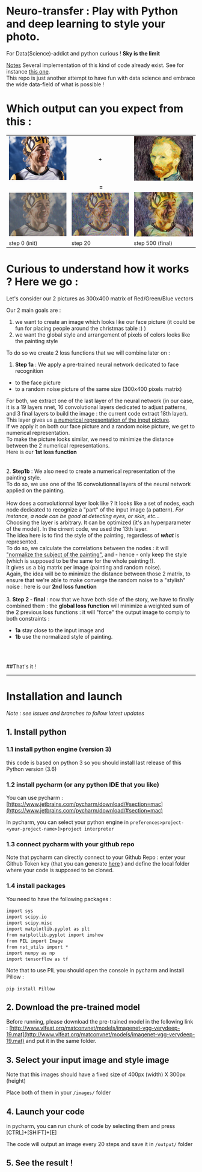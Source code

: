 # Neuro-transfer : Play with Python and deep learning to style your photo.

For Data(Science)-addict and python curious ! **Sky is the limit**


   
<u>Notes</u>
Several implementation of this kind of code already exist. See for instance [this one](https://github.com/anishathalye/neural-style#requirements).  
This repo is just another attempt to have fun with data science and embrace the wide data-field of what is possible !

# Which output can you expect from this : 



<table>
<tr>
  <td><img src="images/nuria_picas_UTMB2017.png"  style="width: 300px;"/></a></td>
  <td> <CENTER><b> + </b></CENTER></td>
  <td><img src="images/Van.jpg"  style="width: 300px;"/></a></td>
</tr>
<tr> <td colspan=3 align=center><b> = </b></td></tr>
<tr>
  <td><img src="output/0.png"  style="width: 300px;"/></a></td>
  <td><img src="output/20.png"  style="width: 300px;"/></a></td>
  <td><img src="output/generated_image.jpg"  style="width: 300px;"/></a></td>
</tr>
<tr>
  <td>step 0 (init)</td>
  <td>step 20</td>
  <td>step 500 (final)</td>
</tr>
</table>

# Curious to understand how it works ? Here we go :  

Let's consider our 2 pictures as 300x400 matrix of Red/Green/Blue vectors

Our 2 main goals are :

1. we want to create an image which looks like our face picture (it could be fun for placing people around the christmas table :) )
2. we want the global style and arrangement of pixels of colors looks like the painting style

To do so we create 2 loss functions that we will combine later on : 

1. **Step 1a** : We apply a pre-trained neural network dedicated to face recognition
 - to the face picture 
 - to a random noise picture of the same size (300x400 pixels matrix)  

  For both, we extract one of the last layer of the neural network (in our case, it is a 19 layers nnet, 16 convolutional layers dedicated to adjust patterns, and 3 final layers to build the image : the current code extract 18th layer).   
  This layer gives us <u>a numerical representation of the input picture</u>.   
If we apply it on both our face picture and a random noise picture, we get to numerical representation.  
To make the picture looks similar, we need to minimize the distance between the 2 numerical representations.   
Here is our **1st loss function**
<br><br>   
2. **Step1b** : We also need to create a numerical representation of the painting style.  
To do so, we use one of the 16 convolutionnal layers of the neural network applied on the painting.   
<br>
How does a convolutionnal layer look like ? It looks like a set of nodes, each node dedicated to recognize a "part" of the input image (a pattern). <i>For instance, a node can be good at detecting eyes, or skin, etc...</i>  
Choosing the layer is arbitrary. It can be optimized (it's an hyperparameter of the model). In the cirrent code, we used the 13th layer.
<br>
The idea here is to find the style of the painting, regardless of **<i>what</i>** is represented.  
To do so, we calculate the correlations between the nodes : it will <u>"normalize the subject of the painting"</u>, and - hence - only keep the style (which is supposed to be the same for the whole painting !).  
It gives us a big matrix per image (painting and random noise).   
Again, the idea will be to minimize the distance between those 2 matrix, to ensure that we're able to make converge the random noise to a "stylish" noise : here is our **2nd loss function**
<br><br>
3. **Step 2 - final** : now that we have both side of the story, we have to finally combined them : the **global loss function** will minimize a weighted sum of the 2 previous loss functions : it will  "force" the output image to comply to both constraints :  
 - **1a** stay close to the input image and 
 - **1b** use the normalized style of painting.
<br>
<br>

##That's it !

---
  
# Installation and launch

<i>Note : see issues and branches to follow latest updates</i>

## 1. Install python

### 1.1 install python engine (version 3)
this code is based on python 3 so you should install last release of this Python version (3.6)

### 1.2 install pycharm (or any python IDE that you like)
You can use pycharm : [https://www.jetbrains.com/pycharm/download/#section=mac](https://www.jetbrains.com/pycharm/download/#section=mac)   

In pycharm, you can select your python engine in ```preferences>project-<your-project-name>]>project interpreter```
  
### 1.3 connect pycharm with your github repo
Note that pycharm can directly connect to your Github Repo : enter your Github Token key (that you can generate [here](https://github.com/settings/tokens) ) and define the local folder where your code is supposed to be cloned.


### 1.4 install packages

You need to have the following packages : 

```import os
import sys  
import scipy.io  
import scipy.misc   
import matplotlib.pyplot as plt
from matplotlib.pyplot import imshow
from PIL import Image
from nst_utils import *
import numpy as np
import tensorflow as tf
```

Note that to use PIL you should open the console in pycharm and install Pillow : 

```pip install Pillow```

 
 
## 2. Download the pre-trained model

Before running, please download the pre-trained model in the following link : [http://www.vlfeat.org/matconvnet/models/imagenet-vgg-verydeep-19.mat](http://www.vlfeat.org/matconvnet/models/imagenet-vgg-verydeep-19.mat) and put it in the same folder.


## 3. Select your input image and style image

Note that this images should have a fixed size of 400px (width) X 300px (height)

Place both of them in your ```/images/``` folder


## 4. Launch your code

in pycharm, you can run chunk of code by selecting them and press [CTRL]+[SHIFT]+[E]

The code will output an image every 20 steps and save it in ```/output/``` folder

## 5. See the result !

